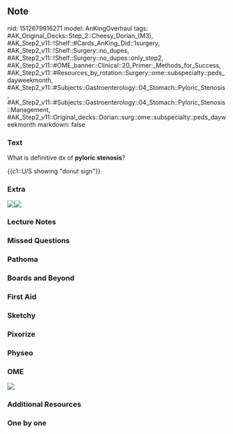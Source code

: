 ## Note
nid: 1512679916271
model: AnKingOverhaul
tags: #AK_Original_Decks::Step_2::Cheesy_Dorian_(M3), #AK_Step2_v11::!Shelf::#Cards_AnKing_Did::1surgery, #AK_Step2_v11::!Shelf::Surgery::no_dupes, #AK_Step2_v11::!Shelf::Surgery::no_dupes::only_step2, #AK_Step2_v11::#OME_banner::Clinical::20_Primer:_Methods_for_Success, #AK_Step2_v11::#Resources_by_rotation::Surgery::ome::subspecialty::peds_dayweekmonth, #AK_Step2_v11::#Subjects::Gastroenterology::04_Stomach::Pyloric_Stenosis, #AK_Step2_v11::#Subjects::Gastroenterology::04_Stomach::Pyloric_Stenosis::Management, #AK_Step2_v11::Original_decks::Dorian::surg::ome::subspecialty::peds_dayweekmonth
markdown: false

### Text
What is definitive dx of <b>pyloric stenosis</b>?
<div>
  {{c1::U/S showing "donut sign"}}
</div>

### Extra
<div><img src="paste-30593052049409_1509457489342.jpg"><img src=
"6c7e25bd8da28c81cbc942c99564a254.png"></div>

### Lecture Notes


### Missed Questions


### Pathoma


### Boards and Beyond


### First Aid


### Sketchy


### Pixorize


### Physeo


### OME
<div class="ome-widget">
  <a href="https://onlinemeded.org/spa/surgery?ref=anki"><img src=
  "_OME_AnkiFlashcards_Topic_6.png"></a>
</div>

### Additional Resources


### One by one


